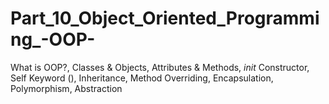 # Part_10_Object_Oriented_Programming_-OOP-
What is OOP?, Classes &amp; Objects, Attributes &amp; Methods,  _init_ Constructor, Self Keyword (), Inheritance, Method Overriding, Encapsulation, Polymorphism, Abstraction
